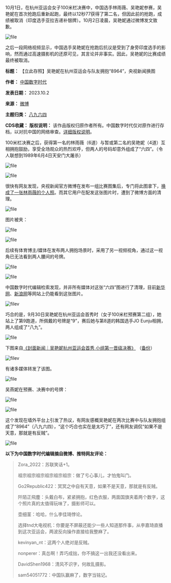 10月1日，在杭州亚运会女子100米栏决赛中，中国选手林雨薇、吴艳妮参赛，吴艳妮在首次抢跑后重新起跑，最终以12秒77获得了第二名，但因此前的抢跑，成绩被取消（印度选手亚拉吉递补银牌）。10月2日凌晨，吴艳妮通过微博发文致歉。


![file](https://chinadigitaltimes.net/chinese/files/2023/10/image-1696327848058.png)


之后一段网络视频显示，中国选手吴艳妮在抢跑后抗议是受到了身旁印度选手的影响，然而通过高速摄影机的还原可见，其言论并非事实。因此，吴艳妮的比赛成绩最终被取消。





**标题：** 【立此存照】吴艳妮在杭州亚运会与队友拥抱“8964”，央视新闻换图  

**作者：** [中国数字时代](https://chinadigitaltimes.net/space/中国数字时代)  

**发表日期：** 2023.10.2  

**来源：** [微博](https://chinadigitaltimes.net/chinese/feed)  

**主题归类：** [八九六四](https://chinadigitaltimes.net/space/八九六四)  

**CDS收藏：** 
**版权说明：** 该作品版权归原作者所有。中国数字时代仅对原作进行存档，以对抗中国的网络审查。[详细版权说明](https://chinadigitaltimes.net/chinese/copyright)。


100米栏决赛之后，获得第一名的林雨薇（6道）与暂或第二名的吴艳妮（4道）互相拥抱鼓励，享受全场观众的热烈欢呼，但两人的号码却意外组成了“六四”。（令人联想到1989年6月4日天安门大屠杀）


![file](https://chinadigitaltimes.net/chinese/files/2023/10/image-1696328764119.png)  

![file](https://chinadigitaltimes.net/chinese/files/2023/10/image-1696330803602.png)


很快有网友发现，央视新闻官方微博在发布一组比赛图集后，专门将此图拿下，[换成了一张林雨薇的个人照](https://weibo.com/2656274875/NlSwa7o0A "换成了一张林雨薇个人照")。而其它用户在配发这张图片时，遭到了微博方面的清理。


![file](https://chinadigitaltimes.net/chinese/files/2023/10/image-1696328935841.png)


图片被夹：


![file](https://chinadigitaltimes.net/chinese/files/2023/10/image-1696329208179.png)  

![file](https://chinadigitaltimes.net/chinese/files/2023/10/image-1696329236299.png)


后续有体育博主/媒体在发布两人拥抱场景时，采用了另一视频视角，通过这一视角已无法看到两人腰间的号牌。


![file](https://chinadigitaltimes.net/chinese/files/2023/10/image-1696329457163.png)


![file](https://chinadigitaltimes.net/chinese/files/2023/10/image-1696329469004.png)


中国数字时代编辑检索发现，并非所有媒体对这张“六四”图进行了清理，目前[新华网](https://www.news.cn/2023-10/02/c_1129896391_3.htm "新华网")、[新浪网](https://finance.sina.cn/tech/2023-10-02/detail-imzpsrkr9132352.d.html "新浪网")等网站上仍能看到这张图片。


![filev](https://chinadigitaltimes.net/chinese/files/2023/10/image-1696329826541.png)


巧合的是，9月30日吴艳妮在杭州亚运会首秀时（女子100米栏预赛第二组），她站上了第9跑道，所佩戴的号牌是“9”，赛后她与第8道的韩国选手JO Eunju相拥，两人组成了“八九”。


![file](https://chinadigitaltimes.net/chinese/files/2023/10/image-1696330447640.png)


下图来自[《封面新闻｜吴艳妮杭州亚运会首秀 小组第一晋级决赛》](https://www.thecover.cn/news/FU7MD6zMZqyH90qSdq8Jkw "《封面新闻｜吴艳妮杭州亚运会首秀 小组第一晋级决赛》") （[备份](https://web.archive.org/web/20231003111052/https://www.thecover.cn/news/FU7MD6zMZqyH90qSdq8Jkw== "备份")）


![filev](https://chinadigitaltimes.net/chinese/files/2023/10/image-1696330554967.png)


有诸多媒体转发了该图。


![file](https://chinadigitaltimes.net/chinese/files/2023/10/image-1696330655616.png)


吴燕妮在预赛、决赛中的号牌：


![file](https://chinadigitaltimes.net/chinese/files/2023/10/image-1696331637839.png)  

![file](https://chinadigitaltimes.net/chinese/files/2023/10/image-1696331578311.png)


这个发现在墙外平台上引发了热议，有网友感概吴艳妮在两次比赛中与队友拥抱组成了“8964”（八九六四），“这个巧合也实在是太巧了”，还有网友调侃“如果不是天意，那就是有反贼”。


![file](https://chinadigitaltimes.net/chinese/files/2023/10/image-1696330904372.png)


**以下为中国数字时代编辑摘自微博、推特网友评论：** 



> 
> Zora\_2022：苏联笑话+1。
> 
> 
> 祖宗祖宗祖宗祖宗祖宗祖宗：做了亏心事儿，才怕鬼叫门。
> 
> 
> Go2Republic422：冥冥之中自有天意，如果不是天意，那就是有反贼。
> 
> 
> 阡陌正飛塵：头戴白布，紧紧拥抱，红色衣服，两面国旗夹着两个数字，这个照片真的太值得玩味了，摄影师可以。
> 
> 
> 壶细茎：哈哈，什么李佳琦悖论。
> 
> 
> 选择tnd大电视机：你要是不屏蔽还能少一些人知道那件事，从李嘉琦直播到这次亚运会，两波反向操作直接给我整麻了。
> 
> 
> kevinyan\_nt：这两个人绝对是反贼。
> 
> 
> nonperer：真怂啊！弄巧成拙，你不搞这一出我还没看出来。
> 
> 
> DavidShen1968：清风不识字，何故乱摄影。
> 
> 
> sam54051772：中国队赢麻了，数字当铭记。
> 
> 
> 

